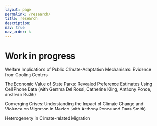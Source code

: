 ```yaml
---
layout: page
permalink: /research/
title: research
description: 
nav: true
nav_order: 3
---
```


# Work in progress
Welfare Implications of Public Climate-Adaptation Mechanisms: Evidence from Cooling Centers

The Economic Value of State Parks: Revealed Preference Estimates Using Cell Phone Data (with Gemma Del Rossi, Catherine Kling, Anthony Ponce, and Ivan Rudik)

Converging Crises: Understanding the Impact of Climate Change and Violence on Migration in Mexico (with Anthony Ponce and Dana Smith)

Heterogeneity in Climate-related Migration